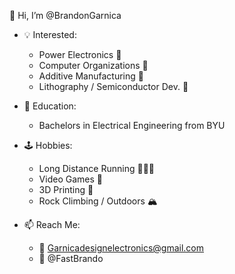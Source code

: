 👋 Hi, I’m @BrandonGarnica

- 💡 Interested: 
    - Power Electronics 🔌
    - Computer Organizations 🧮
    - Additive Manufacturing 🥞
    - Lithography / Semiconductor Dev. 🔦
    
    
- 🧠 Education:
    - Bachelors in Electrical Engineering from BYU
    
    
- 🕹 Hobbies:
    - Long Distance Running 🏃🏽‍♂️
    - Video Games 👾
    - 3D Printing 🥞
    - Rock Climbing / Outdoors 🏔 


- 📫 Reach Me:
    - 📨 Garnicadesignelectronics@gmail.com
    - 📸 @FastBrando

<!---
BrandonGarnica/BrandonGarnica is a ✨ special ✨ repository because its `README.md` (this file) appears on your GitHub profile.
You can click the Preview link to take a look at your changes.
--->
